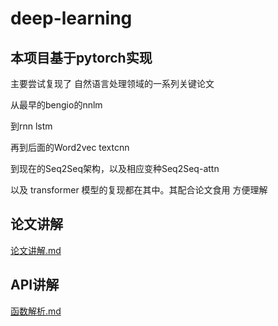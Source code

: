 # deep-learning
## 本项目基于pytorch实现
主要尝试复现了 自然语言处理领域的一系列关键论文

从最早的bengio的nnlm

到rnn lstm

再到后面的Word2vec textcnn 

到现在的Seq2Seq架构，以及相应变种Seq2Seq-attn

以及 transformer 模型的复现都在其中。其配合论文食用 方便理解
## 论文讲解
[论文讲解.md](https://github.com/proszx/nlp4pytorch/blob/master/%E8%AE%BA%E6%96%87%E8%AE%B2%E8%A7%A3.md)
## API讲解
[函数解析.md](https://github.com/proszx/deep-learning/blob/master/%E6%89%80%E7%94%A8%E5%87%BD%E6%95%B0%E8%A7%A3%E6%9E%90.md)

